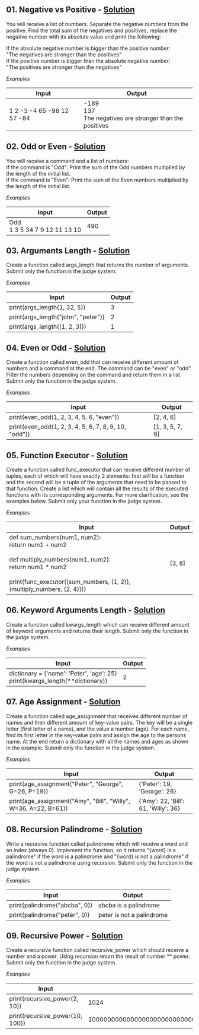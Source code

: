 ## **01.	Negative vs Positive -** [Solution](https://github.com/elenaborisova/Python-Advanced/blob/main/10.%20Functions%20Advanced%20-%20Exercise/01_negative_vs_positive.py)
You will receive a list of numbers. Separate the negative numbers from the positive. Find the total sum of the negatives and positives, replace the negative number with its absolute value and print the following:

If the absolute negative number is bigger than the positive number:  
	"The negatives are stronger than the positives"  
If the positive number is bigger than the absolute negative number:  
	"The positives are stronger than the negatives"  

*Examples*

|       Input       |      Output       |
|-------------------|-------------------|
|1 2 -3 -4 65 -98 12 57 -84          |-189<br>137<br>The negatives are stronger than the positives  |





## **02.	Odd or Even -** [Solution](https://github.com/elenaborisova/Python-Advanced/blob/main/10.%20Functions%20Advanced%20-%20Exercise/02_odd_or_even.py)
You will receive a command and a list of numbers:  
If the command is "Odd": Print the sum of the Odd numbers multiplied by the length of the initial list.  
If the command is "Even": Print the sum of the Even numbers multiplied by the length of the initial list.  

*Examples*

|       Input       |      Output       |
|-------------------|-------------------|
|Odd<br>1 3 5 34 7 9 12 11 13 10 |490          |






## **03.	Arguments Length -** [Solution](https://github.com/elenaborisova/Python-Advanced/blob/main/10.%20Functions%20Advanced%20-%20Exercise/03_arguments_length.py)
Create a function called args_length that returns the number of arguments. Submit only the function in the judge system.

*Examples*

|       Input       |      Output       |
|-------------------|-------------------|
|print(args_length(1, 32, 5))          |3          |
|print(args_length("john", "peter"))                  |2                  |
|print(args_length([1, 2, 3]))   |1 |



## **04.	Even or Odd -** [Solution](https://github.com/elenaborisova/Python-Advanced/blob/main/10.%20Functions%20Advanced%20-%20Exercise/04_even_or_odd.py)
Create a function called even_odd that can receive different amount of numbers and a command at the end. The command can be "even" or "odd". Filter the numbers depending on the command and return them in a list. Submit only the function in the judge system.

*Examples*

|       Input       |      Output       |
|-------------------|-------------------|
|print(even_odd(1, 2, 3, 4, 5, 6, "even"))          |[2, 4, 6]          |
|print(even_odd(1, 2, 3, 4, 5, 6, 7, 8, 9, 10, "odd"))  |[1, 3, 5, 7, 9]                  |



## **05.	Function Executor -** [Solution](https://github.com/elenaborisova/Python-Advanced/blob/main/10.%20Functions%20Advanced%20-%20Exercise/05_function_executor.py)
Create a function called func_executor that can receive different number of tuples, each of which will have exactly 2 elements: first will be a function and the second will be a tuple of the arguments that need to be passed to that function. Create a list which will contain all the results of the executed functions with its corresponding arguments. For more clarification, see the examples below. Submit only your function in the judge system.

*Examples*

|       Input       |      Output       |
|-------------------|-------------------|
|def sum_numbers(num1, num2):<br>    return num1 + num2<br><br>def multiply_numbers(num1, num2):<br>    return num1 * num2<br><br>print(func_executor((sum_numbers, (1, 2)), (multiply_numbers, (2, 4))))  |[3, 8]         |





## **06.	Keyword Arguments Length -** [Solution](https://github.com/elenaborisova/Python-Advanced/blob/main/10.%20Functions%20Advanced%20-%20Exercise/06_keyword_arguments_length.py)
Create a function called kwargs_length which can receive different amount of keyword arguments and returns their length. Submit only the function in the judge system.

*Examples*

|       Input       |      Output       |
|-------------------|-------------------|
|dictionary = {'name': 'Peter', 'age': 25}<br>print(kwargs_length(**dictionary))  |2          |




## **07.	Age Assignment -** [Solution](https://github.com/elenaborisova/Python-Advanced/blob/main/10.%20Functions%20Advanced%20-%20Exercise/07_age_assignment.py)
Create a function called age_assignment that receives different number of names and then different amount of key-value pairs. The key will be a single letter (first letter of a name), and the value a number (age). For each name, find its first letter in the key-value pairs and assign the age to the persons name. At the end return a dictionary with all the names and ages as shown in the example. Submit only the function in the judge system.

*Examples*

|       Input       |      Output       |
|-------------------|-------------------|
|print(age_assignment("Peter", "George", G=26, P=19))          |{'Peter': 19, 'George': 26}      |
|print(age_assignment("Amy", "Bill", "Willy", W=36, A=22, B=61))                  |{'Amy': 22, 'Bill': 61, 'Willy': 36}                  |



## **08.	Recursion Palindrome -** [Solution](https://github.com/elenaborisova/Python-Advanced/blob/main/10.%20Functions%20Advanced%20-%20Exercise/08_recursive_palindrome.py)
Write a recursive function called palindrome which will receive a word and an index (always 0). Implement the function, so it returns "{word} is a palindrome" if the word is a palindrome and "{word} is not a palindrome" if the word is not a palindrome using recursion. Submit only the function in the judge system.

*Examples*

|       Input       |      Output       |
|-------------------|-------------------|
|print(palindrome("abcba", 0))          |abcba is a palindrome          |
|print(palindrome("peter", 0))                  |peter is not a palindrome                  |



## **09.	Recursive Power -** [Solution](https://github.com/elenaborisova/Python-Advanced/blob/main/10.%20Functions%20Advanced%20-%20Exercise/09_recursive_power.py)
Create a recursive function called recursive_power which should receive a number and a power. Using recursion return the result of number ** power. Submit only the function in the judge system.

*Examples*

|       Input       |      Output       |
|-------------------|-------------------|
|print(recursive_power(2, 10))          |1024          |
|print(recursive_power(10, 100))                 |10000000000000000000000000000000000000000000000000000000000000000000000000000000000000000000000000000                  |
